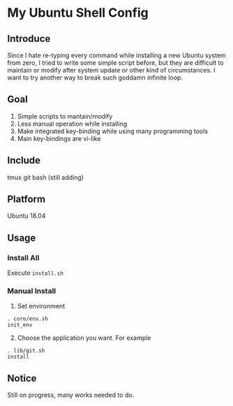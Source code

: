 # My Ubuntu Shell Config

## Introduce

  Since I hate re-typing every command while installing a new Ubuntu system from
zero, I tried to write some simple script before, but they are difficult to maintain
or modify after system update or other kind of circumstances. I want to try another
way to break such goddamn infinite loop.

## Goal

1. Simple scripts to mantain/modify
2. Less manual operation while installing
3. Make integrated key-binding while using many programming tools
4. Main key-bindings are vi-like

## Include

tmux
git
bash
(still adding)

## Platform

Ubuntu 18.04

## Usage

### Install All

Execute `install.sh`

### Manual Install

1. Set environment

```bash=
. core/env.sh
init_env
```

2. Choose the application you want. For example

```bash=
. lib/git.sh
install
```

## Notice

Still on progress, many works needed to do.
